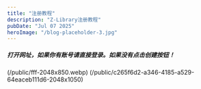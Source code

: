 ```yaml
---
title: "注册教程"
description: "Z-Library注册教程"
pubDate: "Jul 07 2025"
heroImage: "/blog-placeholder-3.jpg"
---
```


<h5>打开网址，如果你有账号请直接登录。如果没有点击创建按钮！</h5>


(/public/fff-2048x850.webp)
(/public/c265f6d2-a346-4185-a529-64eaceb111d6-2048x1050)
